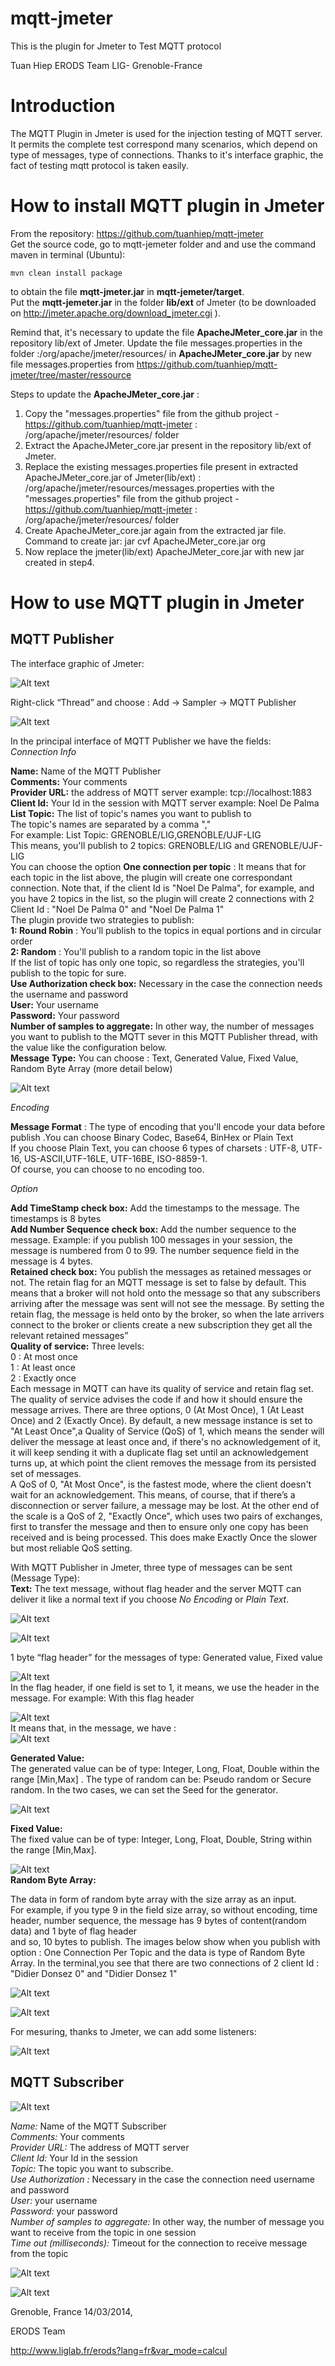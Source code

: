 mqtt-jmeter
===========

This is the plugin for Jmeter to Test MQTT protocol

Tuan Hiep
ERODS Team
LIG- Grenoble-France


# Introduction

The MQTT Plugin in Jmeter is used for the injection testing of MQTT server. It permits the complete
test correspond many scenarios, which depend on type of messages, type of connections. Thanks to it's
interface graphic, the fact of testing mqtt protocol is taken easily.


# How to install MQTT plugin in Jmeter

From the repository: https://github.com/tuanhiep/mqtt-jmeter  
Get the source code, go to mqtt-jemeter folder and and use the command maven in terminal (Ubuntu):

	mvn clean install package

to obtain the file **mqtt-jmeter.jar** in **mqtt-jemeter/target**.  
Put the **mqtt-jemeter.jar** in the folder **lib/ext** of Jmeter
(to be downloaded on http://jmeter.apache.org/download_jmeter.cgi ).

Remind that, it's necessary to update the file **ApacheJMeter_core.jar** in the repository lib/ext of Jmeter.
Update the file messages.properties in the folder :/org/apache/jmeter/resources/
in **ApacheJMeter_core.jar** by new file messages.properties from
https://github.com/tuanhiep/mqtt-jmeter/tree/master/ressource

Steps to update the **ApacheJMeter_core.jar** :
1. Copy the "messages.properties" file from the github project - https://github.com/tuanhiep/mqtt-jmeter : /org/apache/jmeter/resources/ folder
2. Extract the ApacheJMeter_core.jar present in the repository lib/ext of Jmeter.
3. Replace the existing messages.properties file present in extracted ApacheJMeter_core.jar of Jmeter(lib/ext) : /org/apache/jmeter/resources/messages.properties with the "messages.properties" file from the github project - https://github.com/tuanhiep/mqtt-jmeter : /org/apache/jmeter/resources/ folder
4. Create ApacheJMeter_core.jar again from the extracted jar file. Command to create jar: jar cvf ApacheJMeter_core.jar org
5. Now replace the jmeter(lib/ext) ApacheJMeter_core.jar with new jar created in step4.

#  How to use MQTT plugin in Jmeter

##  MQTT Publisher

The interface graphic of Jmeter:

![Alt text](images/Main_Interface_Jmeter.png)

Right-click “Thread” and choose : Add → Sampler → MQTT Publisher

![Alt text](images/MQTT_Publisher.png)

In the principal interface of MQTT Publisher we have the fields:  
*Connection Info*  

**Name:** Name of the MQTT Publisher  
**Comments:** Your comments  
**Provider URL:** the address of MQTT server example: tcp://localhost:1883  
**Client Id:** Your Id in the session with MQTT server example: Noel De Palma  
**List Topic:** The list of topic's names you want to publish to  
The topic's names are separated by a comma ","  
For example: List Topic: GRENOBLE/LIG,GRENOBLE/UJF-LIG  
This means, you'll publish to 2 topics: GRENOBLE/LIG and GRENOBLE/UJF-LIG  
You can choose the option **One connection per topic** : It means that for each topic in the list above, the plugin will create one correspondant
 connection. Note that, if the client Id is "Noel De Palma", for example, and you have 2 topics in the list, so the plugin will create 2 connections with 2 Client 
Id : "Noel De Palma 0" and "Noel De Palma 1"  
The plugin provide two strategies to publish:  
 **1: Round Robin** : You'll publish to the topics in equal portions and in circular order  
 **2: Random** : You'll publish to a random topic in the list above  
If the list of topic has only one topic, so regardless the strategies, you'll publish to the topic for sure.  
 **Use Authorization check box:** Necessary in the case the connection needs the username and
password  
**User:** Your username  
**Password:** Your password  
**Number of samples to aggregate:** In other way, the number of messages you want to publish to
the MQTT sever in this MQTT Publisher thread, with the value like the configuration below.  
**Message Type:** You can choose : Text, Generated Value, Fixed Value, Random Byte Array (more detail below)  

![Alt text](images/Publisher_Text.png)  

*Encoding*  
 
**Message Format** : The type of encoding that you'll encode your data before publish .You can choose Binary Codec, Base64, BinHex or Plain Text  
If you choose Plain Text, you can choose 6 types of charsets : UTF-8, UTF-16, US-ASCII,UTF-16LE, UTF-16BE, ISO-8859-1.  
Of course, you can choose to no encoding too.  
  
*Option*  

**Add TimeStamp check box:** Add the timestamps to the message. The timestamps is 8 bytes  
**Add Number Sequence check box:** Add the number sequence to the message. Example: if you
publish 100 messages in your session, the message is numbered from 0 to 99. The number sequence 
field in the message is 4 bytes.  
**Retained check box:** You publish the messages as retained messages or not. The retain flag for an
MQTT message is set to false by default. This means that a broker will not hold onto the message 
so that any subscribers arriving after the message was sent will not see the message. By setting 
the retain flag, the message is held onto by the broker, so when the late arrivers connect to the 
broker or clients create a new subscription they get all the relevant retained messages”  
**Quality of service:** Three levels:  
0 : At most once  
1 : At least once  
2 : Exactly once  
Each message in MQTT can have its quality of service and retain flag set. The quality of service
advises the code if and how it should ensure the message arrives. There are three options, 0 (At Most Once),
1 (At Least Once) and 2 (Exactly Once). By default, a new message instance is set to "At Least Once",a Quality 
of Service (QoS) of 1, which means the sender will deliver the message at least once and, if there's no acknowledgement
 of it, it will keep sending it with a duplicate flag set until an acknowledgement turns up, at which point the
client removes the message from its persisted set of messages.  
A QoS of 0, "At Most Once", is the fastest mode, where the client doesn't wait for an
acknowledgement. This means, of course, that if there’s a disconnection or server failure, a message
may be lost. At the other end of the scale is a QoS of 2, "Exactly Once", which uses two pairs of
exchanges, first to transfer the message and then to ensure only one copy has been received and is
being processed. This does make Exactly Once the slower but most reliable QoS setting.

With MQTT Publisher in Jmeter, three type of messages can be sent (Message Type):  
**Text:** The text message, without flag header and the server MQTT can deliver it like a normal
text if you choose *No Encoding* or *Plain Text*.  

![Alt text](images/Publisher_Text.png)  
 
![Alt text](images/Receive.png)  

1 byte “flag header” for the messages of type: Generated value, Fixed value  

![Alt text](images/Flag_Header.png)  
In the flag header, if one field is set to 1, it means, we use the header in the message.
For example: With this flag header  

![Alt text](images/Flag_Header_Example.png)  
It means that, in the message, we have :  
![Alt text](images/Message.png)  

**Generated Value:**  
The generated value can be of type: Integer, Long, Float, Double within the range [Min,Max] .
The type of random can be: Pseudo random or Secure random. In the two cases, we can set the Seed
for the generator.  

![Alt text](images/Publisher_generated_value.png)  
  
**Fixed Value:**  
The fixed value can be of type: Integer, Long, Float, Double, String within the range [Min,Max].  
  
![Alt text](images/Publisher_fixed_value.png)  
**Random Byte Array:**  

The data in form of random byte array with the size array as an input.  
For example, if you type 9 in the field size array, so without encoding, time header, number sequence, the message has 9 bytes of content(random data) and 1 byte of flag header  
and so, 10 bytes to publish.
The images below show when you publish with option : One Connection Per Topic and the data is type of Random Byte Array.
In the terminal,you see that there are two connections of 2 client Id : "Didier Donsez 0" and "Didier Donsez 1" 
     
![Alt text](images/One_connection_per_topic.png)  

![Alt text](images/Random_Byte_Array.png)  


For mesuring, thanks to Jmeter, we can add some listeners:  
  
![Alt text](images/Publisher_result.png)  

## MQTT Subscriber  
 
 
![Alt text](images/MQTT_Subscriber.png)  
 
 
 
*Name:* Name of the MQTT Subscriber  
*Comments:* Your comments  
*Provider URL:* The address of MQTT server  
*Client Id:* Your Id in the session  
*Topic:* The topic you want to subscribe.  
*Use Authorization :* Necessary in the case the connection need username and password  
*User:* your username  
*Password:* your password  
*Number of samples to aggregate:* In other way, the number of message you want to receive from
the topic in one session  
*Time out (milliseconds):* Timeout for the connection to receive message from the topic  

![Alt text](images/Subscriber_result.png)  
 
 
![Alt text](images/Publisher_Subscriber.png)  
  
  
  
  Grenoble, France 14/03/2014,
  
  ERODS Team
  
  http://www.liglab.fr/erods?lang=fr&var_mode=calcul 
  
    
